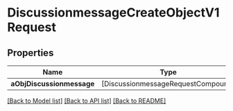 # DiscussionmessageCreateObjectV1Request

## Properties
Name | Type | Description | Notes
------------ | ------------- | ------------- | -------------
**aObjDiscussionmessage** | [DiscussionmessageRequestCompound] |  | 

[[Back to Model list]](../README.md#documentation-for-models) [[Back to API list]](../README.md#documentation-for-api-endpoints) [[Back to README]](../README.md)


